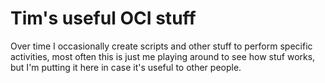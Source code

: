 # Tim's useful OCI stuff

Over time I occasionally create scripts and other stuff to perform specific activities, most often this is just me playing around to see how stuf works, but I'm putting it here in case it's useful to other people.

